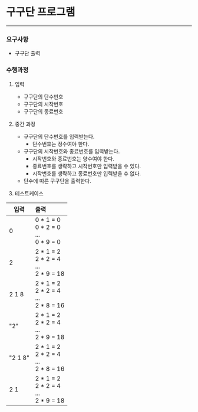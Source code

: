 # 구구단 프로그램
---

### 요구사항
- 구구단 출력
### 수행과정
1. 입력
   - 구구단의 단수번호
   - 구구단의 시작번호
   - 구구단의 종료번호
2. 중간 과정
   - 구구단의 단수번호를 입력받는다.
     - 단수번호는 정수여야 한다.
   - 구구단의 시작번호와 종료번호를 입력받는다.
     - 시작번호와 종료번호는 양수여야 한다.
     - 종료번호를 생략하고 시작번호만 입력받을 수 있다.
     - 시작번호를 생략하고 종료번호만 입력받을 수 없다.
   - 단수에 따른 구구단을 출력한다.

3. 테스트케이스

| 입력      | 출력                                                         |
|---------|:-----------------------------------------------------------|
| 0       | 0 * 1 = 0 <br/> 0 * 2 = 0 <br/> ... <br/> 0 * 9 = 0        |
| 2       | 2 * 1 = 2 <br/> 2 * 2 = 4 <br/> ... <br/> 2 * 9 = 18       |
| 2 1 8   | 2 * 1 = 2 <br/> 2 * 2 = 4 <br/> ... <br/> 2 * 8 = 16       |
| "2"     | 2 * 1 = 2 <br/> 2 * 2 = 4 <br/> ... <br/> 2 * 9 = 18       |
| "2 1 8" | 2 * 1 = 2 <br/> 2 * 2 = 4 <br/> ... <br/> 2 * 8 = 16       |
| 2 1     | 2 * 1 = 2 <br/> 2 * 2 = 4 <br/> ... <br/> 2 * 9 = 18       |




